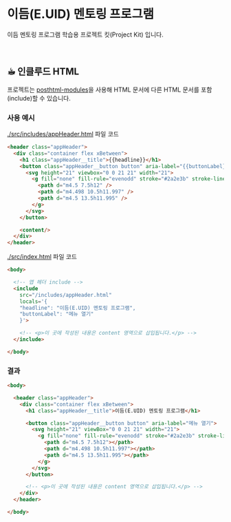 # 이듬(E.UID) 멘토링 프로그램

이듬 멘토링 프로그램 학습용 프로젝트 킷(Project Kit) 입니다.

<br>

## ☕︎ 인클루드 HTML

프로젝트는 [posthtml-modules](https://www.npmjs.com/package/posthtml-modules)을 사용해 HTML 문서에 다른 HTML 문서를 포함(include)할 수 있습니다.

### 사용 예시

[./src/includes/appHeader.html](./src/includes/appHeader.html) 파일 코드

```html
<header class="appHeader">
  <div class="container flex xBetween">
    <h1 class="appHeader__title">{{headline}}</h1>
    <button class="appHeader__button button" aria-label="{{buttonLabel}}">
      <svg height="21" viewbox="0 0 21 21" width="21">
        <g fill="none" fill-rule="evenodd" stroke="#2a2e3b" stroke-linecap="round" stroke-linejoin="round">
          <path d="m4.5 7.5h12" />
          <path d="m4.498 10.5h11.997" />
          <path d="m4.5 13.5h11.995" />
        </g>
      </svg>
    </button>

    <content/>
  </div>
</header>
```

[./src/index.html](./src/index.html) 파일 코드

```html
<body>

  <!-- 앱 헤더 include -->
  <include
    src="/includes/appHeader.html"
    locals='{
    "headline": "이듬(E.UID) 멘토링 프로그램",
    "buttonLabel": "메뉴 열기"
    }'>

    <!-- <p>이 곳에 작성된 내용은 content 영역으로 삽입됩니다.</p> -->
  </include>

</body>
```

### 결과

```html
<body>

  <header class="appHeader">
    <div class="container flex xBetween">
      <h1 class="appHeader__title">이듬(E.UID) 멘토링 프로그램</h1>

      <button class="appHeader__button button" aria-label="메뉴 열기">
        <svg height="21" viewBox="0 0 21 21" width="21">
          <g fill="none" fill-rule="evenodd" stroke="#2a2e3b" stroke-linecap="round" stroke-linejoin="round">
            <path d="m4.5 7.5h12"></path>
            <path d="m4.498 10.5h11.997"></path>
            <path d="m4.5 13.5h11.995"></path>
          </g>
        </svg>
      </button>

      <!-- <p>이 곳에 작성된 내용은 content 영역으로 삽입됩니다.</p> -->
    </div>
  </header>

</body>
```